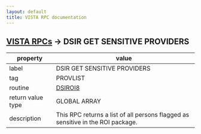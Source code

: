 ```yaml
---
layout: default
title: VISTA RPC documentation
---
```




## [VISTA RPCs](TableOfContent.md) &#8594; DSIR GET SENSITIVE PROVIDERS 

 property | value 
--- | --- 
 label | DSIR GET SENSITIVE PROVIDERS
 tag | PROVLIST
 routine | [DSIROI8](http://code.osehra.org/dox/Routine_DSIROI8_source.html)
 return value type | GLOBAL ARRAY
 description | This RPC returns a list of all persons flagged as sensitive in the ROI package.